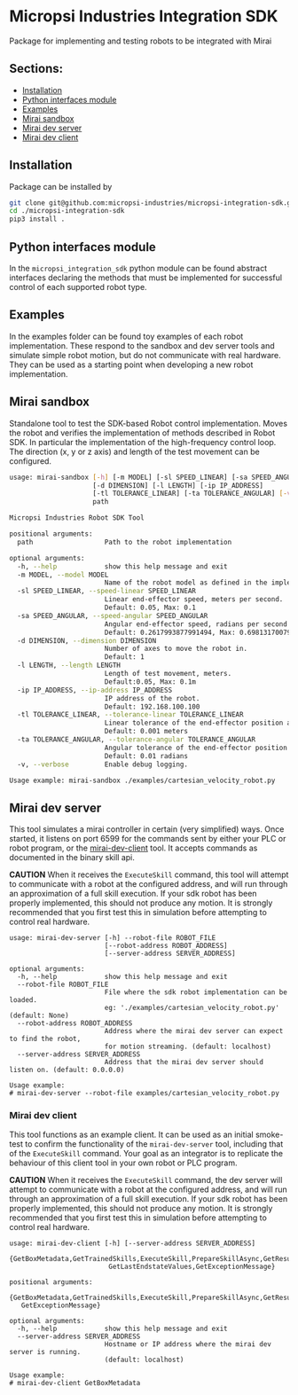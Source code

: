# Micropsi Industries Integration SDK
Package for implementing and testing robots to be integrated with Mirai

## Sections:
- [Installation](#installation)
- [Python interfaces module](#python-interfaces-module)
- [Examples](#examples)
- [Mirai sandbox](#mirai-sandbox)
- [Mirai dev server](#mirai-dev-server)
- [Mirai dev client](#mirai-dev-client)

## Installation
Package can be installed by
```bash
git clone git@github.com:micropsi-industries/micropsi-integration-sdk.git
cd ./micropsi-integration-sdk
pip3 install .
```

## Python interfaces module
In the `micropsi_integration_sdk` python module can be found abstract interfaces declaring the
methods that must be implemented for successful control of each supported robot type.

## Examples
In the examples folder can be found toy examples of each robot implementation. These respond to the
sandbox and dev server tools and simulate simple robot motion, but do not communicate with real
hardware.
They can be used as a starting point when developing a new robot implementation.

## Mirai sandbox
Standalone tool to test the SDK-based Robot control implementation.
Moves the robot and verifies the implementation of methods described in Robot SDK. In particular
the implementation of the high-frequency control loop. 
The direction (x, y or z axis) and length of the test movement can be configured.
```bash
usage: mirai-sandbox [-h] [-m MODEL] [-sl SPEED_LINEAR] [-sa SPEED_ANGULAR]
                     [-d DIMENSION] [-l LENGTH] [-ip IP_ADDRESS]
                     [-tl TOLERANCE_LINEAR] [-ta TOLERANCE_ANGULAR] [-v]
                     path

Micropsi Industries Robot SDK Tool

positional arguments:
  path                  Path to the robot implementation

optional arguments:
  -h, --help            show this help message and exit
  -m MODEL, --model MODEL
                        Name of the robot model as defined in the implementation.
  -sl SPEED_LINEAR, --speed-linear SPEED_LINEAR
                        Linear end-effector speed, meters per second.
                        Default: 0.05, Max: 0.1
  -sa SPEED_ANGULAR, --speed-angular SPEED_ANGULAR
                        Angular end-effector speed, radians per second.
                        Default: 0.2617993877991494, Max: 0.6981317007977318
  -d DIMENSION, --dimension DIMENSION
                        Number of axes to move the robot in.
                        Default: 1
  -l LENGTH, --length LENGTH
                        Length of test movement, meters.
                        Default:0.05, Max: 0.1m
  -ip IP_ADDRESS, --ip-address IP_ADDRESS
                        IP address of the robot.
                        Default: 192.168.100.100
  -tl TOLERANCE_LINEAR, --tolerance-linear TOLERANCE_LINEAR
                        Linear tolerance of the end-effector position achieved by robot.
                        Default: 0.001 meters
  -ta TOLERANCE_ANGULAR, --tolerance-angular TOLERANCE_ANGULAR
                        Angular tolerance of the end-effector position achieved by robot.
                        Default: 0.01 radians
  -v, --verbose         Enable debug logging.

Usage example: mirai-sandbox ./examples/cartesian_velocity_robot.py
```
## Mirai dev server
This tool simulates a mirai controller in certain (very simplified) ways.
Once started, it listens on port 6599 for the commands sent by either your PLC or robot program,
or the [mirai-dev-client](#mirai-dev-client) tool.
It accepts commands as documented in the binary skill api.

**CAUTION**
When it receives the `ExecuteSkill` command, this tool will attempt to communicate with a robot
at the configured address, and will run through an approximation of a full skill execution.
If your sdk robot has been properly implemented, this should not produce any motion. It is strongly
recommended that you first test this in simulation before attempting to control real hardware.
```shell
usage: mirai-dev-server [-h] --robot-file ROBOT_FILE
                        [--robot-address ROBOT_ADDRESS]
                        [--server-address SERVER_ADDRESS]

optional arguments:
  -h, --help            show this help message and exit
  --robot-file ROBOT_FILE
                        File where the sdk robot implementation can be loaded. 
                        eg: './examples/cartesian_velocity_robot.py' (default: None)
  --robot-address ROBOT_ADDRESS
                        Address where the mirai dev server can expect to find the robot,
                        for motion streaming. (default: localhost)
  --server-address SERVER_ADDRESS
                        Address that the mirai dev server should listen on. (default: 0.0.0.0)

Usage example:
# mirai-dev-server --robot-file examples/cartesian_velocity_robot.py
```

### Mirai dev client
This tool functions as an example client. It can be used as an initial smoke-test to confirm the 
functionality of the `mirai-dev-server` tool, including that of the `ExecuteSkill` command.
Your goal as an integrator is to replicate the behaviour of this client tool in your own robot
or PLC program.

**CAUTION**
When it receives the `ExecuteSkill` command, the dev server will attempt to communicate with a 
robot at the configured address, and will run through an approximation of a full skill execution.
If your sdk robot has been properly implemented, this should not produce any motion. It is strongly
recommended that you first test this in simulation before attempting to control real hardware.
```shell
usage: mirai-dev-client [-h] [--server-address SERVER_ADDRESS]
                        {GetBoxMetadata,GetTrainedSkills,ExecuteSkill,PrepareSkillAsync,GetResult,
                         GetLastEndstateValues,GetExceptionMessage}

positional arguments:
  {GetBoxMetadata,GetTrainedSkills,ExecuteSkill,PrepareSkillAsync,GetResult,GetLastEndstateValues,
   GetExceptionMessage}

optional arguments:
  -h, --help            show this help message and exit
  --server-address SERVER_ADDRESS
                        Hostname or IP address where the mirai dev server is running. 
                        (default: localhost)

Usage example:
# mirai-dev-client GetBoxMetadata
```